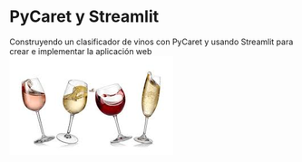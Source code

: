 # PyCaret y Streamlit

Construyendo un clasificador de vinos con PyCaret y usando Streamlit para crear e implementar la aplicación web
![Portada](vinos.jpeg)
